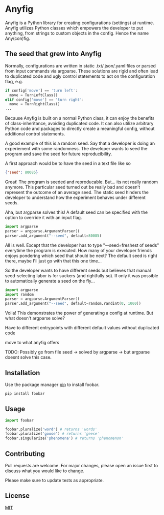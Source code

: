 # Anyfig

Anyfig is a Python library for creating configurations (settings) at runtime. Anyfig utilizes Python classes which empowers the developer to put anything, from strings to custom objects in the config. Hence the name Any(con)fig.


## The seed that grew into Anyfig

Normally, configurations are written in static .txt/.json/.yaml files or parsed from input commands via argparse. These solutions are rigid and often lead to duplicated code and ugly control statements to act on the configuration flag, e.g.

```python # TODO: better example + can I even avoid this?
if config['move'] == 'turn left':
  move = TurnLeftClass()
elif config['move'] == 'turn right':
  move = TurnRightClass()
...
```

Because Anyfig is built on a normal Python class, it can enjoy the benefits of class-inheritance, avoiding duplicated code. It can also utilize arbitrary Python code and packages to directly create a meaningful config, without additional control statements.

A good example of this is a random seed. Say that a developer is doing an experiement with some randomness. The developer wants to seed the program and save the seed for future reproducibility.

A first approach would be to have the seed in a text file like so

```json
{"seed": 80085}
```

Great! The program is seeded and reproducable. But... its not really random anymore. This particular seed turned out be really bad and doesn't represent the outcome of an average seed. The static seed hinders the developer to understand how the experiment behaves under different seeds.

Aha, but argparse solves this! A default seed can be specified with the option to override it with an input flag.
```python
import argparse
parser = argparse.ArgumentParser()
parser.add_argument("--seed", default=80085)
```

All is well. Except that the developer has to type "--seed=freshest of seeds" everytime the program is executed. How many of your developer friends enjoys pondering which seed that should be next? The default seed is right there, maybe I'll just go with that this one time...


So the developer wants to have different seeds but believes that manual seed-selecting labor is for suckers (and rightfully so). If only it was possible to automatically generate a seed on the fly...


```python
import argparse
import random
parser = argparse.ArgumentParser()
parser.add_argument("--seed", default=random.randint(0, 1000))
```

Voila! This demonstrates the power of generating a config at runtime. But what doesn't argparse solve?

Have to different entrypoints with different default values without duplicated code


move to what anyfig offers

TODO: Possibly go from file seed -> solved by argparse -> but argparse doesnt solve this case.


## Installation

Use the package manager [pip](https://pip.pypa.io/en/stable/) to install foobar.

```bash
pip install foobar
```

## Usage

```python
import foobar

foobar.pluralize('word') # returns 'words'
foobar.pluralize('goose') # returns 'geese'
foobar.singularize('phenomena') # returns 'phenomenon'
```

## Contributing
Pull requests are welcome. For major changes, please open an issue first to discuss what you would like to change.

Please make sure to update tests as appropriate.

## License
[MIT](https://choosealicense.com/licenses/mit/)